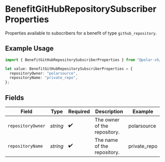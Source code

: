 # BenefitGitHubRepositorySubscriberProperties

Properties available to subscribers for a benefit of type `github_repository`.

## Example Usage

```typescript
import { BenefitGitHubRepositorySubscriberProperties } from "@polar-sh/sdk/models/components";

let value: BenefitGitHubRepositorySubscriberProperties = {
  repositoryOwner: "polarsource",
  repositoryName: "private_repo",
};
```

## Fields

| Field                        | Type                         | Required                     | Description                  | Example                      |
| ---------------------------- | ---------------------------- | ---------------------------- | ---------------------------- | ---------------------------- |
| `repositoryOwner`            | *string*                     | :heavy_check_mark:           | The owner of the repository. | polarsource                  |
| `repositoryName`             | *string*                     | :heavy_check_mark:           | The name of the repository.  | private_repo                 |